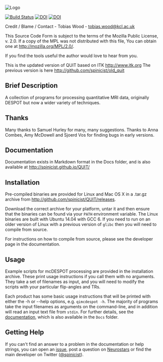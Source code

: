 ![Logo](Docs/logo.png)

[![Build Status](https://travis-ci.org/spinicist/QUIT.svg?branch=master)](https://travis-ci.org/spinicist/QUIT)
[![DOI](http://joss.theoj.org/papers/10.21105/joss.00656/status.svg)](https://doi.org/10.21105/joss.00656)
[![DOI](https://zenodo.org/badge/37066948.svg)](https://zenodo.org/badge/latestdoi/37066948)

Credit / Blame / Contact - Tobias Wood - tobias.wood@kcl.ac.uk

This Source Code Form is subject to the terms of the Mozilla Public
License, v. 2.0. If a copy of the MPL was not distributed with this
file, You can obtain one at http://mozilla.org/MPL/2.0/.
 
If you find the tools useful the author would love to hear from you.

This is the updated version of QUIT based on ITK http://www.itk.org
The previous version is here http://github.com/spinicist/old_quit

## Brief Description

A collection of programs for processing quantitative MRI data, originally DESPOT
but now a wider variety of techniques.

## Thanks

Many thanks to Samuel Hurley for many, many suggestions.
Thanks to Anna Combes, Amy McDowell and Sjoerd Vos for finding bugs in early
versions.

## Documentation

Documentation exists in Markdown format in the Docs folder, and is also
available at http://spinicist.github.io/QUIT/

## Installation

Pre-compiled binaries are provided for Linux and Mac OS X in a .tar.gz archive
from http://github.com/spinicist/QUIT/releases.

Download the correct archive for your platform, untar it and then ensure that
the binaries can be found via your `PATH` environment variable. The Linux
binaries are built with Ubuntu 14.04 with GCC 6. If you need to run on an older
version of Linux with a previous version of `glibc` then you will need to
compile from source.

For instructions on how to compile from source, please see the developer page
in the documentation.

## Usage

Example scripts for mcDESPOT processing are provided in the installation
archive. These print usage instructions if you call them with no arguments.
They take a set of filenames as input, and you will need to modify the scripts
with your particular flip-angles and TRs.

Each product has some basic usage instructions that will be printed with either
the -h or --help options, e.g. `qimcdespot -h`. The majority of programs take
the input filenames as arguments on the command-line, and in addition will read
an input text file from `stdin`. For further details, see the [documentation](https://spinicist.github.io/QUIT), which is also available in the `Docs` folder.

## Getting Help

If you can't find an answer to a problem in the documentation or help strings, you can open an [issue](https://github.com/spinicist/QUIT/issues), post a question on [Neurostars](https://neurostars.org) or find the main developer on Twitter ([@spinicist](https://twitter.com/spinicist)).
